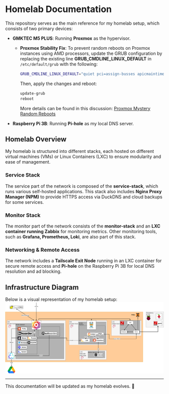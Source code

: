# Homelab Documentation

This repository serves as the main reference for my homelab setup, which consists of two primary devices:

- **GMKTEC M5 PLUS**: Running **Proxmox** as the hypervisor.
  - **Proxmox Stability Fix**: To prevent random reboots on Proxmox instances using AMD processors, update the GRUB configuration by replacing the existing line **GRUB_CMDLINE_LINUX_DEFAULT** in `/etc/default/grub` with the following:

    ```sh
    GRUB_CMDLINE_LINUX_DEFAULT="quiet pci=assign-busses apicmaintimer idle=poll reboot=cold,hard"
    ```

    Then, apply the changes and reboot:

    ```sh
    update-grub
    reboot
    ```

    More details can be found in this discussion: [Proxmox Mystery Random Reboots](https://forum.proxmox.com/threads/proxmox-mystery-random-reboots.125001/)

- **Raspberry Pi 3B**: Running **Pi-hole** as my local DNS server.

## Homelab Overview
My homelab is structured into different stacks, each hosted on different virtual machines (VMs) or Linux Containers (LXC) to ensure modularity and ease of management.

### **Service Stack**
The service part of the network is composed of the **service-stack**, which runs various self-hosted applications. This stack also includes **Nginx Proxy Manager (NPM)** to provide HTTPS access via DuckDNS and cloud backups for some services.

### **Monitor Stack**
The monitor part of the network consists of the **monitor-stack** and an **LXC container running Zabbix** for monitoring metrics. Other monitoring tools, such as **Grafana, Prometheus, Loki**, are also part of this stack.

### **Networking & Remote Access**
The network includes a **Tailscale Exit Node** running in an LXC container for secure remote access and **Pi-hole** on the Raspberry Pi 3B for local DNS resolution and ad blocking.

## Infrastructure Diagram
Below is a visual representation of my homelab setup:
![Homelab Diagram](images/general_setup.png)

---

This documentation will be updated as my homelab evolves. 🚀
